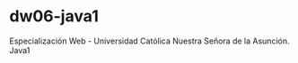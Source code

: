 dw06-java1
==========

Especialización Web - Universidad Católica Nuestra Señora de la Asunción. Java1

